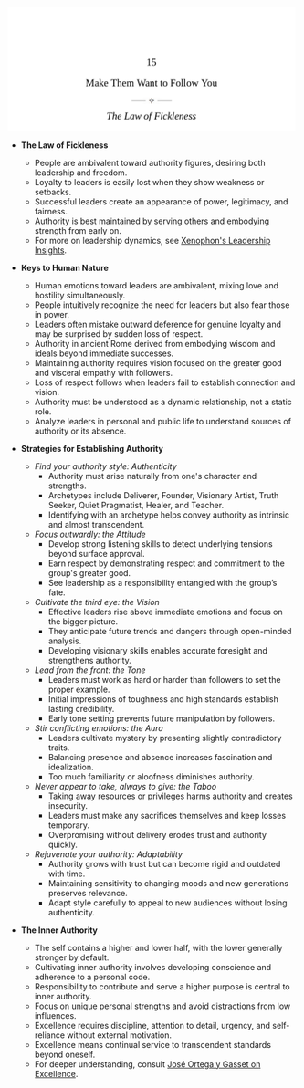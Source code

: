 ![LHN-ch15-following](LHN-ch15-following.best.png)

- **The Law of Fickleness**  
  - People are ambivalent toward authority figures, desiring both leadership and freedom.  
  - Loyalty to leaders is easily lost when they show weakness or setbacks.  
  - Successful leaders create an appearance of power, legitimacy, and fairness.  
  - Authority is best maintained by serving others and embodying strength from early on.  
  - For more on leadership dynamics, see [Xenophon's Leadership Insights](https://en.wikipedia.org/wiki/Xenophon).

- **Keys to Human Nature**  
  - Human emotions toward leaders are ambivalent, mixing love and hostility simultaneously.  
  - People intuitively recognize the need for leaders but also fear those in power.  
  - Leaders often mistake outward deference for genuine loyalty and may be surprised by sudden loss of respect.  
  - Authority in ancient Rome derived from embodying wisdom and ideals beyond immediate successes.  
  - Maintaining authority requires vision focused on the greater good and visceral empathy with followers.  
  - Loss of respect follows when leaders fail to establish connection and vision.  
  - Authority must be understood as a dynamic relationship, not a static role.  
  - Analyze leaders in personal and public life to understand sources of authority or its absence.

- **Strategies for Establishing Authority**  
  - *Find your authority style: Authenticity*  
    - Authority must arise naturally from one's character and strengths.  
    - Archetypes include Deliverer, Founder, Visionary Artist, Truth Seeker, Quiet Pragmatist, Healer, and Teacher.  
    - Identifying with an archetype helps convey authority as intrinsic and almost transcendent.  
  - *Focus outwardly: the Attitude*  
    - Develop strong listening skills to detect underlying tensions beyond surface approval.  
    - Earn respect by demonstrating respect and commitment to the group's greater good.  
    - See leadership as a responsibility entangled with the group’s fate.  
  - *Cultivate the third eye: the Vision*  
    - Effective leaders rise above immediate emotions and focus on the bigger picture.  
    - They anticipate future trends and dangers through open-minded analysis.  
    - Developing visionary skills enables accurate foresight and strengthens authority.  
  - *Lead from the front: the Tone*  
    - Leaders must work as hard or harder than followers to set the proper example.  
    - Initial impressions of toughness and high standards establish lasting credibility.  
    - Early tone setting prevents future manipulation by followers.  
  - *Stir conflicting emotions: the Aura*  
    - Leaders cultivate mystery by presenting slightly contradictory traits.  
    - Balancing presence and absence increases fascination and idealization.  
    - Too much familiarity or aloofness diminishes authority.  
  - *Never appear to take, always to give: the Taboo*  
    - Taking away resources or privileges harms authority and creates insecurity.  
    - Leaders must make any sacrifices themselves and keep losses temporary.  
    - Overpromising without delivery erodes trust and authority quickly.  
  - *Rejuvenate your authority: Adaptability*  
    - Authority grows with trust but can become rigid and outdated with time.  
    - Maintaining sensitivity to changing moods and new generations preserves relevance.  
    - Adapt style carefully to appeal to new audiences without losing authenticity.

- **The Inner Authority**  
  - The self contains a higher and lower half, with the lower generally stronger by default.  
  - Cultivating inner authority involves developing conscience and adherence to a personal code.  
  - Responsibility to contribute and serve a higher purpose is central to inner authority.  
  - Focus on unique personal strengths and avoid distractions from low influences.  
  - Excellence requires discipline, attention to detail, urgency, and self-reliance without external motivation.  
  - Excellence means continual service to transcendent standards beyond oneself.  
  - For deeper understanding, consult [José Ortega y Gasset on Excellence](https://plato.stanford.edu/entries/ortega-y-gasset/).
